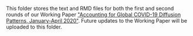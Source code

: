 This folder stores the text and RMD files for both the first and second rounds of our Working Paper ["Accounting for Global COVID-19 Diffusion Patterns, January-April 2020"](https://www.nber.org/papers/w27185). Future updates to the Working Paper will be uploaded to this folder.
